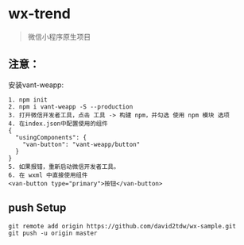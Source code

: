# wx-trend

> 微信小程序原生项目

## 注意：
安装vant-weapp:
```
1. npm init
2. npm i vant-weapp -S --production
3. 打开微信开发者工具，点击 工具 -> 构建 npm，并勾选 使用 npm 模块 选项
4. 在index.json中配置使用的组件
{
  "usingComponents": {
    "van-button": "vant-weapp/button"
  }
}
5. 如果报错，重新启动微信开发者工具。
6. 在 wxml 中直接使用组件
<van-button type="primary">按钮</van-button>
```
## push Setup

```
git remote add origin https://github.com/david2tdw/wx-sample.git
git push -u origin master
```
